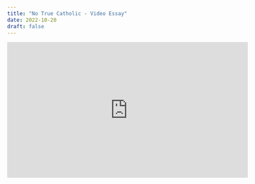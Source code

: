 ```yaml
---
title: "No True Catholic - Video Essay"
date: 2022-10-20
draft: false
---
```

<iframe title="&quot;No True Catholic&quot; - Video Essay by Pinesap" src="https://cozyclips.net/videos/embed/6f454c7f-aa28-43a7-a6a1-8d46b05c5293?peertubeLink=0" allowfullscreen="" sandbox="allow-same-origin allow-scripts allow-popups" width="560" height="315" frameborder="0"></iframe>
